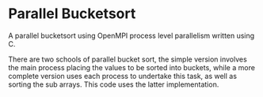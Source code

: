 # Parallel Bucketsort

A parallel bucketsort using OpenMPI process level parallelism written using C.

There are two schools of parallel bucket sort, the simple version involves the main process placing the values to be sorted into buckets, while a more complete version uses each process to undertake this task, as well as sorting the sub arrays. This code uses the latter implementation.
